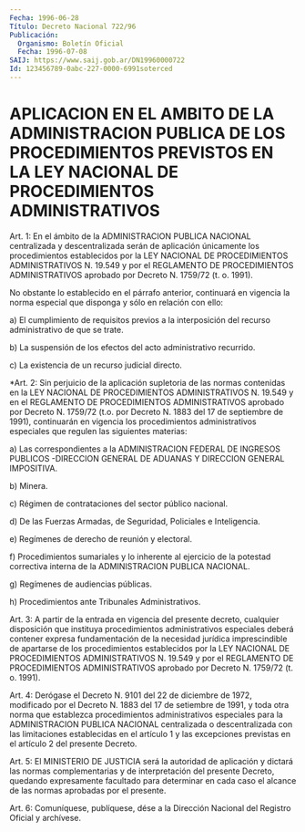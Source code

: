 ```yaml
---
Fecha: 1996-06-28
Título: Decreto Nacional 722/96
Publicación:
  Organismo: Boletín Oficial
  Fecha: 1996-07-08
SAIJ: https://www.saij.gob.ar/DN19960000722
Id: 123456789-0abc-227-0000-6991soterced
---
```

# APLICACION EN EL AMBITO DE LA ADMINISTRACION PUBLICA DE LOS PROCEDIMIENTOS PREVISTOS EN LA LEY NACIONAL DE PROCEDIMIENTOS ADMINISTRATIVOS

<a id="1"></a>
Art. 1: En  el  ámbito  de  la ADMINISTRACION PUBLICA NACIONAL centralizada y descentralizada serán  de  aplicación únicamente los procedimientos establecidos por la LEY NACIONAL  DE  PROCEDIMIENTOS ADMINISTRATIVOS  N. 19.549  y  por  el REGLAMENTO DE PROCEDIMIENTOS ADMINISTRATIVOS  aprobado por Decreto  N. 1759/72    (t.  o.  1991).

No obstante lo establecido  en  el  párrafo anterior, continuará en vigencia la norma especial que disponga  y  sólo  en  relación  con ello:

a)  El  cumplimiento  de  requisitos previos a la interposición del recurso administrativo de que se trate.

b) La suspensión de los efectos  del  acto administrativo recurrido.

c) La existencia de un recurso judicial directo.

<a id="2"></a>
*Art. 2: Sin perjuicio de la aplicación supletoria de las normas contenidas en la LEY NACIONAL DE PROCEDIMIENTOS ADMINISTRATIVOS N. 19.549 y en el REGLAMENTO DE PROCEDIMIENTOS ADMINISTRATIVOS aprobado por Decreto N. 1759/72 (t.o. por Decreto N. 1883 del 17 de septiembre de 1991), continuarán en vigencia los procedimientos administrativos especiales que regulen las siguientes materias:

a) Las correspondientes a la ADMINISTRACION FEDERAL DE INGRESOS PUBLICOS -DIRECCION GENERAL DE ADUANAS Y DIRECCION GENERAL IMPOSITIVA.

b) Minera.

c) Régimen de contrataciones del sector público nacional.

d) De las Fuerzas Armadas, de Seguridad, Policiales e Inteligencia.

e) Regímenes de derecho de reunión y electoral.

f) Procedimientos sumariales y lo inherente al ejercicio de la potestad correctiva interna de la ADMINISTRACION PUBLICA NACIONAL.

g) Regímenes de audiencias públicas.

h) Procedimientos ante Tribunales Administrativos.

<a id="3"></a>
Art. 3: A  partir  de la entrada en vigencia del presente decreto, cualquier disposición que instituya procedimientos administrativos especiales deberá  contener  expresa  fundamentación de la necesidad jurídica imprescindible de apartarse de los procedimientos establecidos por la LEY NACIONAL   DE PROCEDIMIENTOS ADMINISTRATIVOS  N. 19.549  y por el REGLAMENTO DE PROCEDIMIENTOS ADMINISTRATIVOS  aprobado  por  Decreto  N. 1759/72  (t.  o.  1991).

<a id="4"></a>
Art. 4: Derógase el Decreto N. 9101  del  22  de diciembre de 1972, modificado  por el Decreto N. 1883 del 17 de setiembre  de  1991,  y toda otra norma  que  establezca  procedimientos    administrativos especiales  para la ADMINISTRACION PUBLICA NACIONAL centralizada  o descentralizada con las limitaciones establecidas en el artículo 1 y las excepciones  previstas en el artículo 2 del presente Decreto.

<a id="5"></a>
Art. 5: El MINISTERIO  DE JUSTICIA será la autoridad de aplicación y  dictará  las  normas complementarias  y  de  interpretación  del presente Decreto,  quedando  expresamente facultado para determinar en cada caso el alcance de las  normas  aprobadas  por  el presente.

<a id="6"></a>
Art. 6: Comuníquese, publíquese, dése a la Dirección Nacional  del Registro  Oficial  y  archívese.